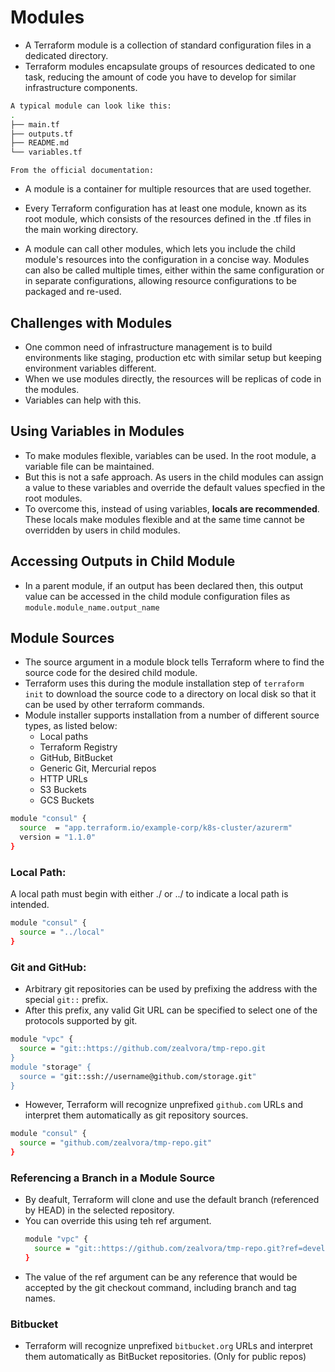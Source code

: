# Modules

* A Terraform module is a collection of standard configuration files in a dedicated directory. 
* Terraform modules encapsulate groups of resources dedicated to one task, reducing the amount of code you have to develop for similar infrastructure components.
```sh
A typical module can look like this:
.
├── main.tf
├── outputs.tf
├── README.md
└── variables.tf
```

```From the official documentation:```
 * A module is a container for multiple resources that are used together.

 * Every Terraform configuration has at least one module, known as its root module, which consists of the resources defined in the .tf files in the main working directory.

 * A module can call other modules, which lets you include the child module's resources into the configuration in a concise way. Modules can also be called multiple times, either within the same configuration or in separate configurations, allowing resource configurations to be packaged and re-used.

## Challenges with Modules
   * One common need of infrastructure management is to build environments like staging, production etc with similar setup but keeping environment variables different.
   *  When we use modules directly, the resources will be replicas of code in the modules.
   *  Variables can help with this.

## Using Variables in Modules
   * To make modules flexible, variables can be used. In the root module, a variable file can be maintained.
   * But this is not a safe approach. As users in the child modules can assign a value to these variables and override the default values specfied in the root modules.
   * To overcome this, instead of using variables, **locals are recommended**. These locals make modules flexible and at the same time cannot be overridden by users in child modules.

## Accessing Outputs in Child Module
  * In a parent module, if an output has been declared then, this output value can be accessed in the child module configuration files as ```module.module_name.output_name```

## Module Sources
- The source argument in a module block tells Terraform where to find the source code for the desired child module.
- Terraform uses this during the module installation step of `terraform init` to download the source code to a directory on local disk so that it can be used by other terraform commands.
- Module installer supports installation from a number of different source types, as listed below:
    - Local paths
    - Terraform Registry
    - GitHub, BitBucket
    - Generic Git, Mercurial repos
    - HTTP URLs
    - S3 Buckets
    - GCS Buckets
```sh
module "consul" {
  source  = "app.terraform.io/example-corp/k8s-cluster/azurerm"
  version = "1.1.0"
}
```

### Local Path: 
A local path must begin with either ./ or ../ to indicate a local path is intended.
```sh
module "consul" {
  source = "../local"
}
```

### Git and GitHub:
- Arbitrary git repositories can be used by prefixing the address with the special `git::` prefix.
- After this prefix, any valid Git URL can be specified to select one of the protocols supported by git.
```sh
module "vpc" {
  source = "git::https://github.com/zealvora/tmp-repo.git
}
module "storage" {
  source = "git::ssh://username@github.com/storage.git"
}
```
- However, Terraform will recognize unprefixed `github.com` URLs and interpret them automatically as git repository sources.
```sh
module "consul" {
  source = "github.com/zealvora/tmp-repo.git"
}
```

### Referencing a Branch in a Module Source
- By deafult, Terraform will clone and use the default branch (referenced by HEAD) in the selected repository.
- You can override this using teh ref argument.
  ```sh
  module "vpc" {
    source = "git::https://github.com/zealvora/tmp-repo.git?ref=development"
  }
- The value of the ref argument can be any reference that would be accepted by the git checkout command, including branch and tag names.

### Bitbucket
- Terraform will recognize unprefixed `bitbucket.org` URLs and interpret them automatically as BitBucket repositories. (Only for public repos)
